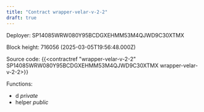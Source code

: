 ```yaml
---
title: "Contract wrapper-velar-v-2-2"
draft: true
---
```

Deployer: SP14085WRW080Y95BCDGXEHMM53M4QJWD9C30XTMX


 



Block height: 716056 (2025-03-05T19:56:48.000Z)

Source code: {{<contractref "wrapper-velar-v-2-2" SP14085WRW080Y95BCDGXEHMM53M4QJWD9C30XTMX wrapper-velar-v-2-2>}}

Functions:

* d _private_
* helper _public_
